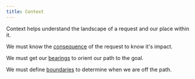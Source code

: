 ```yaml
---
title: Context
---
```


Context helps understand the landscape of a request and our place within it.

We must know the [consequence](./consequence.md) of the request to know it's impact.

We must get our [bearings](./bearings.md) to orient our path to the goal.

We must define [boundaries](./boundaries.md) to determine when we are off the path.

